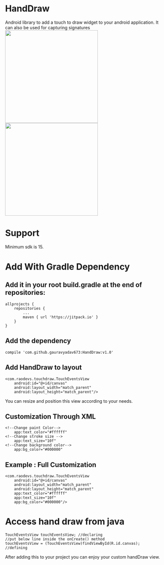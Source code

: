 # HandDraw
Android library to add a touch to draw widget to your android application.
It can also be used for capturing signatures
<img src="https://user-images.githubusercontent.com/22410153/31006432-46943664-a51a-11e7-8aae-9ae61f0f9ac6.png" width="300" height=auto>
<img src="https://user-images.githubusercontent.com/22410153/31006480-6e73f098-a51a-11e7-8d90-763256f3088c.png" width="300" height=auto/>


# Support
Minimum sdk is 15.
# Add With Gradle Dependency
## Add it in your root build.gradle at the end of repositories:
	allprojects {
		repositories {
			...
			maven { url 'https://jitpack.io' }
		}
	}
## Add the dependency
    compile 'com.github.gauravyadav673:HandDraw:v1.0'
    
## Add HandDraw to layout
    <com.raodevs.touchdraw.TouchEventsView
        android:id="@+id/canvas"
        android:layout_width="match_parent"
        android:layout_height="match_parent"/>
You can resize and position this view according to your needs.
## Customization Through XML
    <!--Change paint Color-->
        app:text_color="#ffffff"
    <!--Change stroke size -->
        app:text_size="10f"
    <!--Change background color-->
        app:bg_color="#000000"
## Example : Full Customization
    <com.raodevs.touchdraw.TouchEventsView
        android:id="@+id/canvas"
        android:layout_width="match_parent"
        android:layout_height="match_parent"
        app:text_color="#ffffff"
        app:text_size="10f"
        app:bg_color="#000000"/>
        
# Access hand draw from java
    TouchEventsView touchEventsView; //declaring
    //put below line inside the onCreate() method
    touchEventsView = (TouchEventsView)findViewById(R.id.canvas); //defining
    
After adding this to your project you can enjoy your custom handDraw view.
